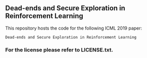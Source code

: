 ## Dead-ends and Secure Exploration in Reinforcement Learning

This repository hosts the code for the following ICML 2019 paper:

```Dead-ends and Secure Exploration in Reinforcement Learning```


### For the license please refer to LICENSE.txt. 
